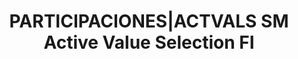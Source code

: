 ---
layout: asset
title: PARTICIPACIONES|ACTVALS SM Active Value Selection FI
isin: ES0105812004
---